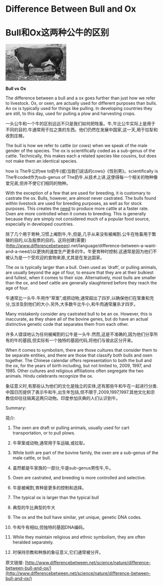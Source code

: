 # Difference Between Bull and Ox

# Bull和Ox这两种公牛的区别


![bull](./bull.jpg) 

**Bull vs Ox**



The difference between a bull and a ox goes further than just how we refer to livestock.  Ox, or oxen, are actually used for different purposes than bulls.  An ox is typically used for things like pulling.  In developing countries they are still, to this day, used for pulling a plow and harvesting crops.

一头公牛和一个牛的区别远远不只是我们如何把牲畜。牛,牛比公牛实际上是用于不同的目的.牛通常用于拉之类的东西。他们仍然在发展中国家,这一天,用于拉犁和收割庄稼。


The bull is how we refer to cattle (or cows) when we speak of the male gender of the species.  The ox is scientifically coded as a sub-genus of the cattle.  Technically, this makes each a related species like cousins, but does not make them an identical species.

how is The牛公约we to奶牛(或)当我们说话的cows》《性别男》。scientifically is The牛coded作为sub-genus of The奶牛.从技术上讲,这使得每一个相关的物种像堂兄弟,但并不使它们相同的物种。


With the exception of a few that are used for breeding, it is customary to castrate the ox.  Bulls, however, are almost never castrated.  The bulls found within livestock are used for breeding purposes, as well as for stock purposes.  This creates the [need](http://www.differencebetween.net/language/difference-between-a-want-and-a-need/) to produce more cattle at a faster rate.  Oxen are more controlled when it comes to breeding.  This is generally because they are simply not considered much of a popular food source, especially in developed countries.

除了几个用于育种,习惯上阉割牛,牛,但是,几乎从来没有被阉割.公牛在牲畜用于繁殖的目的,以及股票的目的。这将创建(需要)(http://www.differencebetween).net/language/difference-between-a-want-and-a-need/)以更快的速度生产更多的牛。牛更育种时控制.这通常是因为他们不被认为是一个受欢迎的食物来源,尤其是在发达国家。


The ox is typically larger than a bull.  Oxen used as ‘draft’, or pulling animals, are usually beyond the age of four, to ensure that they are at their bulkiest and fullest, when it comes to their size.  Alternatively, most bulls are smaller than the ox, and beef cattle are generally slaughtered before they reach the age of four.

牛通常比一头牛.牛用作“草案”,或把动物,通常超出了四岁,以确保他们在笨重和充分,当涉及到他们的大小.另外,大多数牛比牛小,和牛肉通常屠杀才四岁。


Many mistakenly consider any castrated bull to be an ox.  However, this is inaccurate, as they share all of the bovine genes, but do have an actual distinctive genetic code that separates them from each other.

许多人错误地认为任何被阉割的公牛是一头牛.然而,这是不准确的,因为他们分享所有的牛的基因,但实际有一个独特的基因代码,将他们与彼此区分开来。


When it comes to symbolism, there are those cultures that consider them to be separate entities, and there are those that classify both bulls and oxen together.  The Chinese calendar offers representation to both the bull and the ox, for the years of birth including, but not limited to, 2009, 1997, and 1985.  Other cultures and religious affiliations often segregate the two animals.  Hindu celebrants recognize the ox.

象征意义时,有那些认为他们的文化是独立的实体,还有那些牛和牛在一起进行分类.中国日历提供了表示牛和牛,出生年包括,但不限于,2009,1997,1997.其他文化和宗教信仰往往隔离这两只动物。印度参加庆典的人们认识到牛。


Summary:

简介:


1.    The oxen are draft or pulling animals, usually used for cart transportation, or to pull plows.

1. 牛草案或动物,通常用于车运输,或拉犁。



2.    While both are part of the bovine family, the oxen are a sub-genus of the male cattle, or bull.

2. 虽然都是牛家族的一部分,牛是sub-genus男性牛,牛。



3.    Oxen are castrated, and breeding is more controlled and selective.

3. 牛是被阉割,育种是更多的控制和选择。



4.    The typical ox is larger than the typical bull

4. 典型的牛比典型的牛大



5.    The ox and the bull have similar, yet unique, genetic DNA codes.

5. 牛和牛有相似,但独特的基因DNA编码。



6.    While they maintain religious and ethnic symbolism, they are often heralded separately.


6. 时保持宗教和种族的象征意义,它们通常被分开。




原文链接: [http://www.differencebetween.net/science/nature/difference-between-bull-and-ox/](http://www.differencebetween.net/science/nature/difference-between-bull-and-ox/)